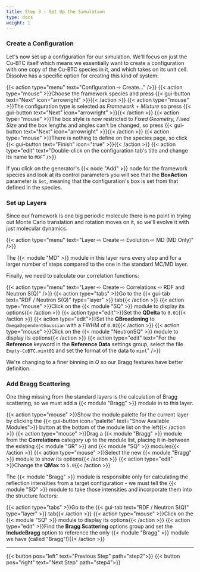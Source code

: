 ```yaml
---
title: Step 3 - Set Up the Simulation
type: docs
weight: 1
---
```


### Create a Configuration

Let's now set up a configuration for our simulation. We'll focus on just the Cu-BTC itself which means we essentially want to create a configuration with one copy of the Cu-BTC species in it, and which takes on its unit cell. Dissolve has a specific option for creating this kind of system:

{{< action type="menu" text="Configuration &#8680; Create..." />}}
{{< action type="mouse" >}}Choose the framework species and press {{< gui-button text="Next" icon="arrowright" >}}{{< /action >}}
{{< action type="mouse" >}}The configuration type is selected as _Framework + Mixture_ so press {{< gui-button text="Next" icon="arrowright" >}}{{< /action >}}
{{< action type="mouse" >}}The box style is now restricted to _Fixed Geometry, Fixed Size_ and the box lengths and angles can't be changed, so press {{< gui-button text="Next" icon="arrowright" >}}{{< /action >}}
{{< action type="mouse" >}}There is nothing to define on the species page, so click {{< gui-button text="Finish" icon="true" >}}{{< /action >}}
{{< action type="edit" text="Double-click on the configuration tab's title and change its name to `MOF`" />}}


If you click on the generator's {{< node "Add" >}} node for the framework species and look at its control parameters you will see that the **BoxAction** parameter is `Set`, meaning that the configuration's box is set from that defined in the species.

### Set up Layers

Since our framework is one big periodic molecule there is no point in trying out Monte Carlo translation and rotation moves on it, so we'll evolve it with just molecular dynamics.

{{< action type="menu" text="Layer &#8680; Create &#8680; Evolution &#8680; MD (MD Only)" />}}

The {{< module "MD" >}} module in this layer runs every step and for a larger number of steps compared to the one in the standard MC/MD layer.

Finally, we need to calculate our correlation functions:

{{< action type="menu" text="Layer &#8680; Create &#8680; Correlations &#8680; RDF and Neutron S(Q)" />}}
{{< action type="tabs" >}}Go to the {{< gui-tab text="RDF / Neutron S(Q)" type="layer" >}} tab{{< /action >}}
{{< action type="mouse" >}}Click on the {{< module "SQ" >}} module to display its options{{< /action >}}
{{< action type="edit">}}Set the **QDelta** to `0.01`{{< /action >}}
{{< action type="edit">}}Set the **QBroadening** to `OmegaDependentGaussian` with a FWHM of `0.02`{{< /action >}}
{{< action type="mouse" >}}Click on the {{< module "NeutronSQ" >}} module to display its options{{< /action >}}
{{< action type="edit" text="For the **Reference** keyword in the **Reference Data** settings group, select the file `Empty-CuBTC.mint01` and set the format of the data to `mint`" />}}

We're changing to a finer binning in $Q$ so our Bragg features have better definition.

### Add Bragg Scattering

One thing missing from the standard layers is the calculation of Bragg scattering, so we must add a {{< module "Bragg" >}} module in to this layer.

{{< action type="mouse" >}}Show the module palette for the current layer by clicking the {{< gui-button icon="palette" text="Show Available Modules">}} button at the bottom of the module list on the left{{< /action >}}
{{< action type="mouse" >}}Drag a {{< module "Bragg" >}} module from the **Correlations** category up to the module list, placing it in-between the existing {{< module "GR" >}} and {{< module "SQ" >}} modules{{< /action >}}
{{< action type="mouse" >}}Select the new {{< module "Bragg" >}} module to show its options{{< /action >}}
{{< action type="edit" >}}Change the **QMax** to `5.0`{{< /action >}}

The {{< module "Bragg" >}} module is responsible only for calculating the reflection intensities from a target configuration - we must tell the {{< module "SQ" >}} module to take those intensities and incorporate them into the structure factors:

{{< action type="tabs" >}}Go to the {{< gui-tab text="RDF / Neutron S(Q)" type="layer" >}} tab{{< /action >}}
{{< action type="mouse" >}}Click on the {{< module "SQ" >}} module to display its options{{< /action >}}
{{< action type="edit" >}}Find the **Bragg Scattering** options group and set the **IncludeBragg** option to reference the only {{< module "Bragg" >}} module we have (called "Bragg"!){{< /action >}}

 * * *
{{< button pos="left" text="Previous Step" path="step2">}}
{{< button pos="right" text="Next Step" path="step4">}}
